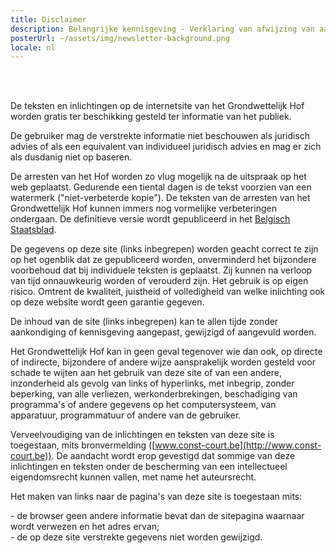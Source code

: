 ```yaml
---
title: Disclaimer
description: Belangrijke kennisgeving - Verklaring van afwijzing van aansprakelijkheid  
posterUrl: ~/assets/img/newsletter-background.png
locale: nl
---
```

<br><br>

De teksten en inlichtingen op de internetsite van het Grondwettelijk Hof worden gratis ter beschikking gesteld ter informatie van het publiek.

De gebruiker mag de verstrekte informatie niet beschouwen als juridisch advies of als een equivalent van individueel juridisch advies en mag er zich als dusdanig niet op baseren.

De arresten van het Hof worden zo vlug mogelijk na de uitspraak op het web geplaatst. Gedurende een tiental dagen is de tekst voorzien van een watermerk ("niet-verbeterde kopie"). De teksten van de arresten van het Grondwettelijk Hof kunnen immers nog vormelijke verbeteringen ondergaan. De definitieve versie wordt gepubliceerd in het [Belgisch Staatsblad](http://www.ejustice.just.fgov.be/cgi/welcome.pl).

De gegevens op deze site (links inbegrepen) worden geacht correct te zijn op het ogenblik dat ze gepubliceerd worden, onverminderd het bijzondere voorbehoud dat bij individuele teksten is geplaatst. Zij kunnen na verloop van tijd onnauwkeurig worden of verouderd zijn. Het gebruik is op eigen risico. Omtrent de kwaliteit, juistheid of volledigheid van welke inlichting ook op deze website wordt geen garantie gegeven.

De inhoud van de site (links inbegrepen) kan te allen tijde zonder aankondiging of kennisgeving aangepast, gewijzigd of aangevuld worden.

Het Grondwettelijk Hof kan in geen geval tegenover wie dan ook, op directe of indirecte, bijzondere of andere wijze aansprakelijk worden gesteld voor schade te wijten aan het gebruik van deze site of van een andere, inzonderheid als gevolg van links of hyperlinks, met inbegrip, zonder beperking, van alle verliezen, werkonderbrekingen, beschadiging van programma's of andere gegevens op het computersysteem, van apparatuur, programmatuur of andere van de gebruiker.

Verveelvoudiging van de inlichtingen en teksten van deze site is toegestaan, mits bronvermelding ([www.const-court.be](http://www.const-court.be)). De aandacht wordt erop gevestigd dat sommige van deze inlichtingen en teksten onder de bescherming van een intellectueel eigendomsrecht kunnen vallen, met name het auteursrecht.

Het maken van links naar de pagina's van deze site is toegestaan mits:

\- de browser geen andere informatie bevat dan de sitepagina waarnaar wordt verwezen en het   adres ervan;  
\- de op deze site verstrekte gegevens niet worden gewijzigd.
